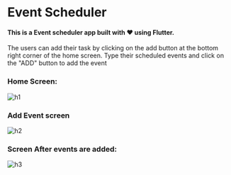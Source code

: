 # Event Scheduler

#### This is a Event scheduler app built with ♥ using Flutter.


<p> The users can add their task by clicking on the add button at the bottom right corner of the home screen.
    Type their scheduled events and click on the "ADD" button to add the event
    </p>
    
### Home Screen: 
![h1](https://user-images.githubusercontent.com/84179065/208622161-b0e74589-5295-42d5-afd8-f47796e4ad59.JPG)

### Add Event screen
![h2](https://user-images.githubusercontent.com/84179065/208622293-6d61020d-4063-42dc-840b-8816f0d1067b.JPG)

### Screen After events are added: 
![h3](https://user-images.githubusercontent.com/84179065/208622423-32439e56-a397-4875-ae52-387902087622.JPG)

